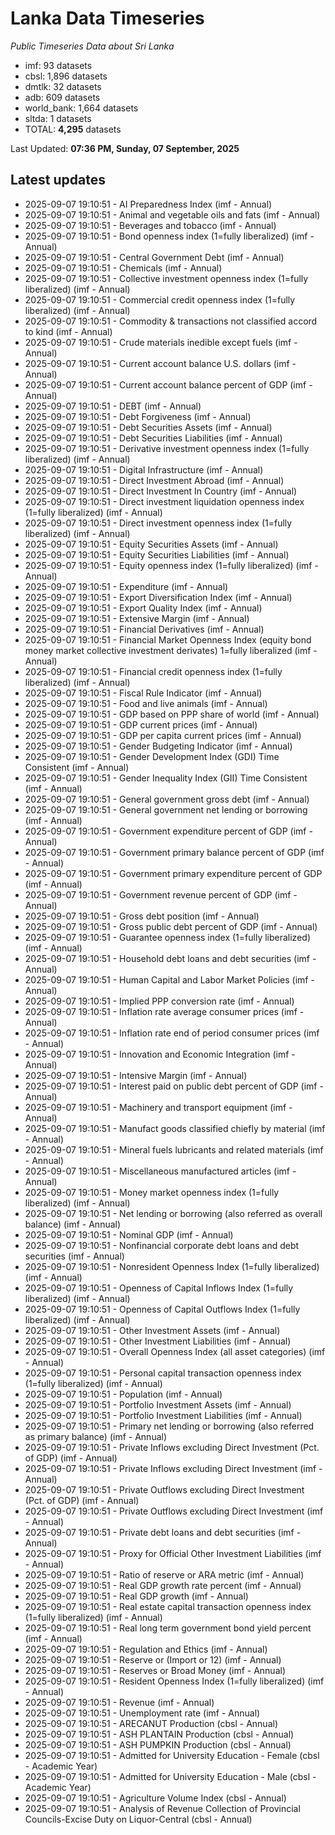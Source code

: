 # Lanka Data Timeseries
*Public Timeseries Data about Sri Lanka*

* imf: 93 datasets
* cbsl: 1,896 datasets
* dmtlk: 32 datasets
* adb: 609 datasets
* world_bank: 1,664 datasets
* sltda: 1 datasets
* TOTAL: **4,295** datasets

Last Updated: **07:36 PM, Sunday, 07 September, 2025**

## Latest updates

* 2025-09-07 19:10:51 - AI Preparedness Index (imf - Annual)
* 2025-09-07 19:10:51 - Animal and vegetable oils and fats (imf - Annual)
* 2025-09-07 19:10:51 - Beverages and tobacco (imf - Annual)
* 2025-09-07 19:10:51 - Bond openness index (1=fully liberalized) (imf - Annual)
* 2025-09-07 19:10:51 - Central Government Debt (imf - Annual)
* 2025-09-07 19:10:51 - Chemicals (imf - Annual)
* 2025-09-07 19:10:51 - Collective investment openness index (1=fully liberalized) (imf - Annual)
* 2025-09-07 19:10:51 - Commercial credit openness index (1=fully liberalized) (imf - Annual)
* 2025-09-07 19:10:51 - Commodity & transactions not classified accord to kind (imf - Annual)
* 2025-09-07 19:10:51 - Crude materials inedible except fuels (imf - Annual)
* 2025-09-07 19:10:51 - Current account balance U.S. dollars (imf - Annual)
* 2025-09-07 19:10:51 - Current account balance percent of GDP (imf - Annual)
* 2025-09-07 19:10:51 - DEBT (imf - Annual)
* 2025-09-07 19:10:51 - Debt Forgiveness (imf - Annual)
* 2025-09-07 19:10:51 - Debt Securities Assets (imf - Annual)
* 2025-09-07 19:10:51 - Debt Securities Liabilities (imf - Annual)
* 2025-09-07 19:10:51 - Derivative investment openness index (1=fully liberalized) (imf - Annual)
* 2025-09-07 19:10:51 - Digital Infrastructure (imf - Annual)
* 2025-09-07 19:10:51 - Direct Investment Abroad (imf - Annual)
* 2025-09-07 19:10:51 - Direct Investment In Country (imf - Annual)
* 2025-09-07 19:10:51 - Direct investment liquidation openness index (1=fully liberalized) (imf - Annual)
* 2025-09-07 19:10:51 - Direct investment openness index (1=fully liberalized) (imf - Annual)
* 2025-09-07 19:10:51 - Equity Securities Assets (imf - Annual)
* 2025-09-07 19:10:51 - Equity Securities Liabilities (imf - Annual)
* 2025-09-07 19:10:51 - Equity openness index (1=fully liberalized) (imf - Annual)
* 2025-09-07 19:10:51 - Expenditure (imf - Annual)
* 2025-09-07 19:10:51 - Export Diversification Index (imf - Annual)
* 2025-09-07 19:10:51 - Export Quality Index (imf - Annual)
* 2025-09-07 19:10:51 - Extensive Margin (imf - Annual)
* 2025-09-07 19:10:51 - Financial Derivatives (imf - Annual)
* 2025-09-07 19:10:51 - Financial Market Openness Index (equity bond money market collective investment derivates) 1=fully liberalized (imf - Annual)
* 2025-09-07 19:10:51 - Financial credit openness index (1=fully liberalized) (imf - Annual)
* 2025-09-07 19:10:51 - Fiscal Rule Indicator (imf - Annual)
* 2025-09-07 19:10:51 - Food and live animals (imf - Annual)
* 2025-09-07 19:10:51 - GDP based on PPP share of world (imf - Annual)
* 2025-09-07 19:10:51 - GDP current prices (imf - Annual)
* 2025-09-07 19:10:51 - GDP per capita current prices (imf - Annual)
* 2025-09-07 19:10:51 - Gender Budgeting Indicator (imf - Annual)
* 2025-09-07 19:10:51 - Gender Development Index (GDI) Time Consistent (imf - Annual)
* 2025-09-07 19:10:51 - Gender Inequality Index (GII) Time Consistent (imf - Annual)
* 2025-09-07 19:10:51 - General government gross debt (imf - Annual)
* 2025-09-07 19:10:51 - General government net lending or borrowing (imf - Annual)
* 2025-09-07 19:10:51 - Government expenditure percent of GDP (imf - Annual)
* 2025-09-07 19:10:51 - Government primary balance percent of GDP (imf - Annual)
* 2025-09-07 19:10:51 - Government primary expenditure percent of GDP (imf - Annual)
* 2025-09-07 19:10:51 - Government revenue percent of GDP (imf - Annual)
* 2025-09-07 19:10:51 - Gross debt position (imf - Annual)
* 2025-09-07 19:10:51 - Gross public debt percent of GDP (imf - Annual)
* 2025-09-07 19:10:51 - Guarantee openness index (1=fully liberalized) (imf - Annual)
* 2025-09-07 19:10:51 - Household debt loans and debt securities (imf - Annual)
* 2025-09-07 19:10:51 - Human Capital and Labor Market Policies (imf - Annual)
* 2025-09-07 19:10:51 - Implied PPP conversion rate (imf - Annual)
* 2025-09-07 19:10:51 - Inflation rate average consumer prices (imf - Annual)
* 2025-09-07 19:10:51 - Inflation rate end of period consumer prices (imf - Annual)
* 2025-09-07 19:10:51 - Innovation and Economic Integration (imf - Annual)
* 2025-09-07 19:10:51 - Intensive Margin (imf - Annual)
* 2025-09-07 19:10:51 - Interest paid on public debt percent of GDP (imf - Annual)
* 2025-09-07 19:10:51 - Machinery and transport equipment (imf - Annual)
* 2025-09-07 19:10:51 - Manufact goods classified chiefly by material (imf - Annual)
* 2025-09-07 19:10:51 - Mineral fuels lubricants and related materials (imf - Annual)
* 2025-09-07 19:10:51 - Miscellaneous manufactured articles (imf - Annual)
* 2025-09-07 19:10:51 - Money market openness index (1=fully liberalized) (imf - Annual)
* 2025-09-07 19:10:51 - Net lending or borrowing (also referred as overall balance) (imf - Annual)
* 2025-09-07 19:10:51 - Nominal GDP (imf - Annual)
* 2025-09-07 19:10:51 - Nonfinancial corporate debt loans and debt securities (imf - Annual)
* 2025-09-07 19:10:51 - Nonresident Openness Index (1=fully liberalized) (imf - Annual)
* 2025-09-07 19:10:51 - Openness of Capital Inflows Index (1=fully liberalized) (imf - Annual)
* 2025-09-07 19:10:51 - Openness of Capital Outflows Index (1=fully liberalized) (imf - Annual)
* 2025-09-07 19:10:51 - Other Investment Assets (imf - Annual)
* 2025-09-07 19:10:51 - Other Investment Liabilities (imf - Annual)
* 2025-09-07 19:10:51 - Overall Openness Index (all asset categories) (imf - Annual)
* 2025-09-07 19:10:51 - Personal capital transaction openness index (1=fully liberalized) (imf - Annual)
* 2025-09-07 19:10:51 - Population (imf - Annual)
* 2025-09-07 19:10:51 - Portfolio Investment Assets (imf - Annual)
* 2025-09-07 19:10:51 - Portfolio Investment Liabilities (imf - Annual)
* 2025-09-07 19:10:51 - Primary net lending or borrowing (also referred as primary balance) (imf - Annual)
* 2025-09-07 19:10:51 - Private Inflows excluding Direct Investment (Pct. of GDP) (imf - Annual)
* 2025-09-07 19:10:51 - Private Inflows excluding Direct Investment (imf - Annual)
* 2025-09-07 19:10:51 - Private Outflows excluding Direct Investment (Pct. of GDP) (imf - Annual)
* 2025-09-07 19:10:51 - Private Outflows excluding Direct Investment (imf - Annual)
* 2025-09-07 19:10:51 - Private debt loans and debt securities (imf - Annual)
* 2025-09-07 19:10:51 - Proxy for Official Other Investment Liabilities (imf - Annual)
* 2025-09-07 19:10:51 - Ratio of reserve or ARA metric (imf - Annual)
* 2025-09-07 19:10:51 - Real GDP growth rate percent (imf - Annual)
* 2025-09-07 19:10:51 - Real GDP growth (imf - Annual)
* 2025-09-07 19:10:51 - Real estate capital transaction openness index (1=fully liberalized) (imf - Annual)
* 2025-09-07 19:10:51 - Real long term government bond yield percent (imf - Annual)
* 2025-09-07 19:10:51 - Regulation and Ethics (imf - Annual)
* 2025-09-07 19:10:51 - Reserve or (Import or 12) (imf - Annual)
* 2025-09-07 19:10:51 - Reserves or Broad Money (imf - Annual)
* 2025-09-07 19:10:51 - Resident Openness Index (1=fully liberalized) (imf - Annual)
* 2025-09-07 19:10:51 - Revenue (imf - Annual)
* 2025-09-07 19:10:51 - Unemployment rate (imf - Annual)
* 2025-09-07 19:10:51 - ARECANUT Production (cbsl - Annual)
* 2025-09-07 19:10:51 - ASH PLANTAIN Production (cbsl - Annual)
* 2025-09-07 19:10:51 - ASH PUMPKIN Production (cbsl - Annual)
* 2025-09-07 19:10:51 - Admitted for University Education - Female (cbsl - Academic Year)
* 2025-09-07 19:10:51 - Admitted for University Education - Male (cbsl - Academic Year)
* 2025-09-07 19:10:51 - Agriculture Volume Index (cbsl - Annual)
* 2025-09-07 19:10:51 - Analysis of Revenue Collection of Provincial Councils-Excise Duty on Liquor-Central (cbsl - Annual)